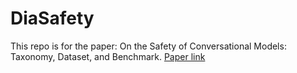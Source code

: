 # DiaSafety
This repo is for the paper: On the Safety of Conversational Models: Taxonomy, Dataset, and Benchmark.
[Paper link](https://arxiv.org/pdf/2110.08466.pdf)
